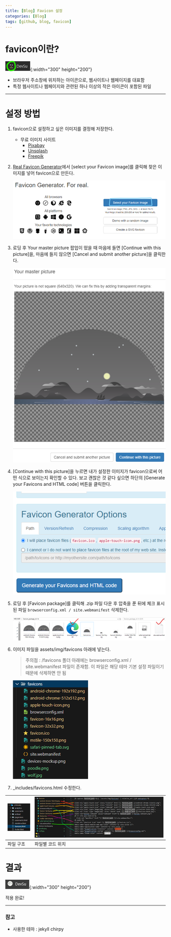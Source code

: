 ```yaml
---
title: [Blog] Favicon 설정
categories: [Blog]
tags: [github, blog, favicon]
---
```


# favicon이란?
![Desktop View](/assets/img/post_img/favicon/ex.png){:width="300" height="200"}
- 브라우저 주소창에 위치하는 아이콘으로, 웹사이트나 웹페이지를 대표함
- 특정 웹사이트나 웹페이지와 관련된 하나 이상의 작은 아이콘이 포함된 파일


---


# 설정 방법


1. favicon으로 설정하고 싶은 이미지를 결정해 저장한다.
    - 무료 이미지 사이트
        - [Pixabay](https://pixabay.com/ko/)
        - [Unsplash](https://unsplash.com/ko)
        - [Freepik](https://www.freepik.com/)


2. [Real Favicon Generator](https://realfavicongenerator.net/)에서 [select your Favicon image]를 클릭해 찾은 이미지를 넣어 favicon으로 만든다.

    ![Desktop View](/assets/img/post_img/favicon/select.png)


3. 로딩 후 Your master picture 팝업이 떴을 때 마음에 들면 [Continue with this picture]을, 마음에 들지 않으면 [Cancel and submit another picture]을 클릭한다.

    ![Desktop View](/assets/img/post_img/favicon/continue.png)


4. [Continue with this picture]을 누르면 내가 설정한 이미지가 favicon으로써 어떤 식으로 보이는지 확인할 수 있다.
    보고 괜찮은 것 같다 싶으면 하단의 [Generate your Favicons and HTML code] 버튼을 클릭한다.

    ![Desktop View](/assets/img/post_img/favicon/favicon.png)


5. 로딩 후 [Favicon package]를 클릭해 .zip 파일 다운 후 압축을 푼 뒤에 체크 표시 된 파일 `browserconfig.xml / site.webmanifest` 삭제한다.

    ![Desktop View](/assets/img/post_img/favicon/floder.png)


6. 이미지 파일을 assets/img/favicons 아래에 넣는다.
    > 주의점 : /favicons 폴더 아래에는 browserconfig.xml / site.webmanifest 파일이 존재함. 이 파일은 해당 테마 기본 설정 파일이기 때문에 삭제하면 안 됨

    ![Desktop View](/assets/img/post_img/favicon/favicons.png)


7. _includes/favicons.html 수정한다.

| ![Desktop View](/assets/img/post_img/favicon/rudfh.png) | ![Desktop View](/assets/img/post_img/favicon/vytl.png) |
| :----- | :--------- |
| 파일 구조 | 파일별 코드 위치 |


# 결과

![Desktop View](/assets/img/post_img/favicon/image.png){:width="300" height="200"}

적용 완료!


---


### 참고

- 사용한 테마 : jekyll chirpy